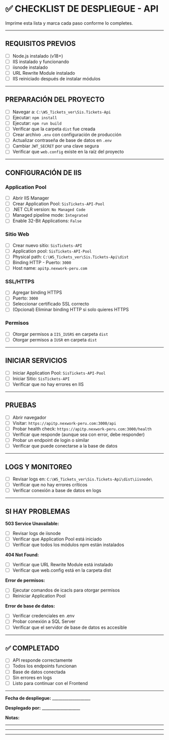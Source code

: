 # ✅ CHECKLIST DE DESPLIEGUE - API

Imprime esta lista y marca cada paso conforme lo completes.

---

## REQUISITOS PREVIOS

- [ ] Node.js instalado (v18+)
- [ ] IIS instalado y funcionando
- [ ] iisnode instalado
- [ ] URL Rewrite Module instalado
- [ ] IIS reiniciado después de instalar módulos

---

## PREPARACIÓN DEL PROYECTO

- [ ] Navegar a: `C:\WS_Tickets_ver\Sis.Tickets-Api`
- [ ] Ejecutar: `npm install`
- [ ] Ejecutar: `npm run build`
- [ ] Verificar que la carpeta `dist` fue creada
- [ ] Crear archivo `.env` con configuración de producción
- [ ] Actualizar contraseña de base de datos en `.env`
- [ ] Cambiar `JWT_SECRET` por una clave segura
- [ ] Verificar que `web.config` existe en la raíz del proyecto

---

## CONFIGURACIÓN DE IIS

### Application Pool
- [ ] Abrir IIS Manager
- [ ] Crear Application Pool: `SisTickets-API-Pool`
- [ ] .NET CLR version: `No Managed Code`
- [ ] Managed pipeline mode: `Integrated`
- [ ] Enable 32-Bit Applications: `False`

### Sitio Web
- [ ] Crear nuevo sitio: `SisTickets-API`
- [ ] Application pool: `SisTickets-API-Pool`
- [ ] Physical path: `C:\WS_Tickets_ver\Sis.Tickets-Api\dist`
- [ ] Binding HTTP - Puerto: `3000`
- [ ] Host name: `apitp.nexwork-peru.com`

### SSL/HTTPS
- [ ] Agregar binding HTTPS
- [ ] Puerto: `3000`
- [ ] Seleccionar certificado SSL correcto
- [ ] (Opcional) Eliminar binding HTTP si solo quieres HTTPS

### Permisos
- [ ] Otorgar permisos a `IIS_IUSRS` en carpeta `dist`
- [ ] Otorgar permisos a `IUSR` en carpeta `dist`

---

## INICIAR SERVICIOS

- [ ] Iniciar Application Pool: `SisTickets-API-Pool`
- [ ] Iniciar Sitio: `SisTickets-API`
- [ ] Verificar que no hay errores en IIS

---

## PRUEBAS

- [ ] Abrir navegador
- [ ] Visitar: `https://apitp.nexwork-peru.com:3000/api`
- [ ] Probar health check: `https://apitp.nexwork-peru.com:3000/health`
- [ ] Verificar que responde (aunque sea con error, debe responder)
- [ ] Probar un endpoint de login o similar
- [ ] Verificar que puede conectarse a la base de datos

---

## LOGS Y MONITOREO

- [ ] Revisar logs en: `C:\WS_Tickets_ver\Sis.Tickets-Api\dist\iisnode\`
- [ ] Verificar que no hay errores críticos
- [ ] Verificar conexión a base de datos en logs

---

## SI HAY PROBLEMAS

**503 Service Unavailable:**
- [ ] Revisar logs de iisnode
- [ ] Verificar que Application Pool está iniciado
- [ ] Verificar que todos los módulos npm están instalados

**404 Not Found:**
- [ ] Verificar que URL Rewrite Module está instalado
- [ ] Verificar que web.config está en la carpeta dist

**Error de permisos:**
- [ ] Ejecutar comandos de icacls para otorgar permisos
- [ ] Reiniciar Application Pool

**Error de base de datos:**
- [ ] Verificar credenciales en .env
- [ ] Probar conexión a SQL Server
- [ ] Verificar que el servidor de base de datos es accesible

---

## ✅ COMPLETADO

- [ ] API responde correctamente
- [ ] Todos los endpoints funcionan
- [ ] Base de datos conectada
- [ ] Sin errores en logs
- [ ] Listo para continuar con el Frontend

---

**Fecha de despliegue:** ___________________

**Desplegado por:** ___________________

**Notas:**
________________________________________
________________________________________
________________________________________

